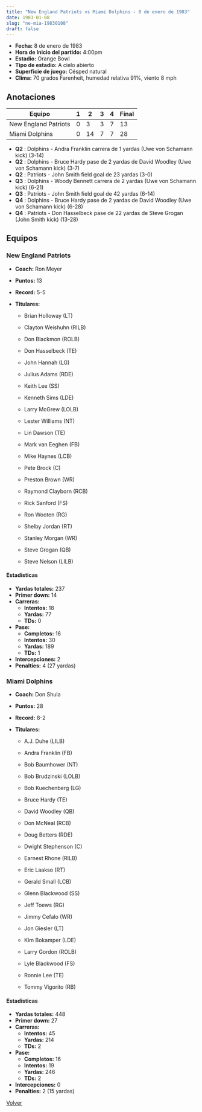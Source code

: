 ```yaml
---
title: "New England Patriots vs Miami Dolphins - 8 de enero de 1983"
date: 1983-01-08
slug: "ne-mia-19830108"
draft: false
---
```

* **Fecha:** 8 de enero de 1983
* **Hora de Inicio del partido:** 4:00pm
* **Estadio:** Orange Bowl
* **Tipo de estadio:** A cielo abierto
* **Superficie de juego:** Césped natural
* **Clima:** 70 grados Farenheit, humedad relativa 91%, viento 8 mph




## Anotaciones
| Equipo | 1 | 2 | 3 | 4 | Final |
|--------|---|---|---|---|-------|
| New England Patriots  | 0 | 3 | 3 | 7  | 13 |
| Miami Dolphins  | 0 | 14 | 7 | 7  | 28 |
* **Q2** : Dolphins - Andra Franklin carrera de 1 yardas (Uwe von Schamann kick) (3-14)
* **Q2** : Dolphins - Bruce Hardy pase de 2 yardas de David Woodley (Uwe von Schamann kick) (3-7)
* **Q2** : Patriots - John Smith field goal de 23 yardas (3-0)
* **Q3** : Dolphins - Woody Bennett carrera de 2 yardas (Uwe von Schamann kick) (6-21)
* **Q3** : Patriots - John Smith field goal de 42 yardas (6-14)
* **Q4** : Dolphins - Bruce Hardy pase de 2 yardas de David Woodley (Uwe von Schamann kick) (6-28)
* **Q4** : Patriots - Don Hasselbeck pase de 22 yardas de Steve Grogan (John Smith kick) (13-28)


## Equipos


### New England Patriots
* **Coach:** Ron Meyer
* **Puntos:** 13
* **Record:** 5-5
* **Titulares:** 

  * Brian Holloway (LT) 

  * Clayton Weishuhn (RILB) 

  * Don Blackmon (ROLB) 

  * Don Hasselbeck (TE) 

  * John Hannah (LG) 

  * Julius Adams (RDE) 

  * Keith Lee (SS) 

  * Kenneth Sims (LDE) 

  * Larry McGrew (LOLB) 

  * Lester Williams (NT) 

  * Lin Dawson (TE) 

  * Mark van Eeghen (FB) 

  * Mike Haynes (LCB) 

  * Pete Brock (C) 

  * Preston Brown (WR) 

  * Raymond Clayborn (RCB) 

  * Rick Sanford (FS) 

  * Ron Wooten (RG) 

  * Shelby Jordan (RT) 

  * Stanley Morgan (WR) 

  * Steve Grogan (QB) 

  * Steve Nelson (LILB) 

#### Estadísticas
* **Yardas totales:** 237
* **Primer down:** 14
* **Carreras:**
  * **Intentos:** 18
  * **Yardas:** 77
  * **TDs:** 0
* **Pase:**
  * **Completos:** 16
  * **Intentos:** 30
  * **Yardas:** 189
  * **TDs:** 1
* **Intercepciones:** 2
* **Penalties:** 4 (27 yardas)

### Miami Dolphins
* **Coach:** Don Shula
* **Puntos:** 28
* **Record:** 8-2
* **Titulares:** 

  * A.J. Duhe (LILB) 

  * Andra Franklin (FB) 

  * Bob Baumhower (NT) 

  * Bob Brudzinski (LOLB) 

  * Bob Kuechenberg (LG) 

  * Bruce Hardy (TE) 

  * David Woodley (QB) 

  * Don McNeal (RCB) 

  * Doug Betters (RDE) 

  * Dwight Stephenson (C) 

  * Earnest Rhone (RILB) 

  * Eric Laakso (RT) 

  * Gerald Small (LCB) 

  * Glenn Blackwood (SS) 

  * Jeff Toews (RG) 

  * Jimmy Cefalo (WR) 

  * Jon Giesler (LT) 

  * Kim Bokamper (LDE) 

  * Larry Gordon (ROLB) 

  * Lyle Blackwood (FS) 

  * Ronnie Lee (TE) 

  * Tommy Vigorito (RB) 

#### Estadísticas
* **Yardas totales:** 448
* **Primer down:** 27
* **Carreras:**
  * **Intentos:** 45
  * **Yardas:** 214
  * **TDs:** 2
* **Pase:**
  * **Completos:** 16
  * **Intentos:** 19
  * **Yardas:** 246
  * **TDs:** 2
* **Intercepciones:** 0
* **Penalties:** 2 (15 yardas)


[Volver](/historia/1982)
